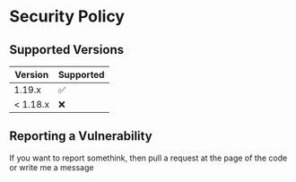 # Security Policy

## Supported Versions

| Version  | Supported          |
| -------- | ------------------ |
| 1.19.x   | :white_check_mark: |
| < 1.18.x | :x:                |


## Reporting a Vulnerability

If you want to report somethink, then pull a request at the page of the code or write me a message
